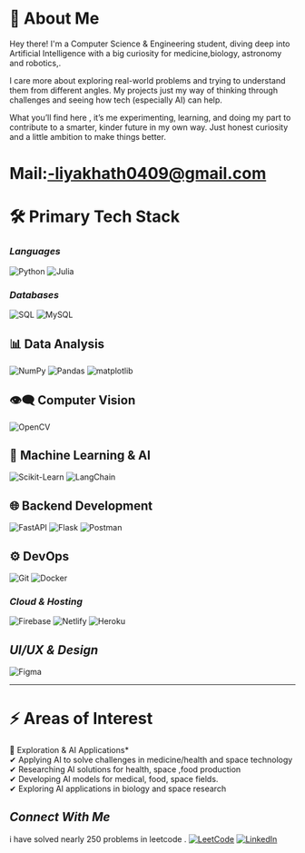 # 👋 About Me
Hey there! I'm a Computer Science & Engineering student, diving deep into Artificial Intelligence with a big curiosity for medicine,biology, astronomy and robotics,.

 I care more about exploring real-world problems and trying to understand them from different angles. My projects just my way of thinking through challenges and seeing how tech (especially AI) can help.

What you’ll find here , it’s me experimenting, learning, and doing my part to contribute to a smarter, kinder future in my own way. Just honest curiosity and a little ambition to make things better.



# Mail:-liyakhath0409@gmail.com

# 🛠 Primary Tech Stack

### *Languages*
![Python](https://img.shields.io/badge/Python-3776AB?style=for-the-badge&logo=python&logoColor=white)
![Julia](https://img.shields.io/badge/Julia-9558B2?style=for-the-badge&logo=julia&logoColor=white)

### *Databases*
![SQL](https://img.shields.io/badge/SQL-4479A1?style=for-the-badge&logo=sqlite&logoColor=white)
![MySQL](https://img.shields.io/badge/MySQL-4479A1?style=for-the-badge&logo=mysql&logoColor=white)

## 📊 Data Analysis
![NumPy](https://img.shields.io/badge/NumPy-013243?style=for-the-badge&logo=numpy&logoColor=white)
![Pandas](https://img.shields.io/badge/Pandas-150458?style=for-the-badge&logo=pandas&logoColor=white)
![matplotlib](https://img.shields.io/badge/matplotlib-3F4F75?style=for-the-badge&logo=matplotlib&logoColor=white)

## 👁️‍🗨️ Computer Vision
![OpenCV](https://img.shields.io/badge/OpenCV-5C3EE8?style=for-the-badge&logo=opencv&logoColor=white)

## 🤖 Machine Learning & AI
![Scikit-Learn](https://img.shields.io/badge/scikit--learn-F7931E?style=for-the-badge&logo=scikitlearn&logoColor=white)
![LangChain](https://img.shields.io/badge/LangChain-00ADD8?style=for-the-badge&logo=langchain&logoColor=white)

## 🌐 Backend Development
![FastAPI](https://img.shields.io/badge/FastAPI-009688?style=for-the-badge&logo=fastapi&logoColor=white)
![Flask](https://img.shields.io/badge/flask-092E20?style=for-the-badge&logo=flask&logoColor=white)
![Postman](https://img.shields.io/badge/Postman-FF6C37?style=for-the-badge&logo=postman&logoColor=white)

## ⚙ DevOps
![Git](https://img.shields.io/badge/Git-F05032?style=for-the-badge&logo=git&logoColor=white)
![Docker](https://img.shields.io/badge/Docker-2496ED?style=for-the-badge&logo=docker&logoColor=white)

### *Cloud & Hosting*
![Firebase](https://img.shields.io/badge/Firebase-FFCA28?style=for-the-badge&logo=firebase&logoColor=black)
![Netlify](https://img.shields.io/badge/Netlify-00C7B7?style=for-the-badge&logo=netlify&logoColor=white)
![Heroku](https://img.shields.io/badge/Heroku-430098?style=for-the-badge&logo=heroku&logoColor=white)

## *UI/UX & Design*
![Figma](https://img.shields.io/badge/Figma-F24E1E?style=for-the-badge&logo=figma&logoColor=white)

---

# ⚡ Areas of Interest  

🌟 Exploration & AI Applications*  
✔ Applying AI to solve challenges in medicine/health and space technology  
✔ Researching AI solutions for health, space ,food production  
✔ Developing AI models for medical, food, space fields.  
✔ Exploring AI applications in biology and space research  


## *Connect With Me*
i have solved nearly 250 problems in leetcode .
[![LeetCode](https://img.shields.io/badge/LeetCode-FFA116?style=for-the-badge&logo=LeetCode&logoColor=black)](https://leetcode.com/u/Liyakhath_0409/)
[![LinkedIn](https://img.shields.io/badge/LinkedIn-0A66C2?style=for-the-badge&logo=linkedin&logoColor=white)](https://www.linkedin.com/in/liyakhath-shaik-216407280/)
